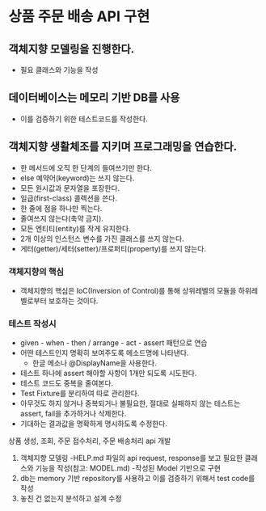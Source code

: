 # 상품 주문 배송 API 구현

## 객체지향 모델링을 진행한다.
- 필요 클래스와 기능을 작성

## 데이터베이스는 메모리 기반 DB를 사용
- 이를 검증하기 위한 테스트코드를 작성한다.

## 객체지향 생활체조를 지키며 프로그래밍을 연습한다.

- 한 메서드에 오직 한 단계의 들여쓰기만 한다.
- else 예약어(keyword)는 쓰지 않는다. 
- 모든 원시값과 문자열을 포장한다. 
- 일급(first-class) 콜렉션을 쓴다. 
- 한 줄에 점을 하나만 찍는다. 
- 줄여쓰지 않는다(축약 금지). 
- 모든 엔티티(entity)를 작게 유지한다. 
- 2개 이상의 인스턴스 변수를 가진 클래스를 쓰지 않는다. 
- 게터(getter)/세터(setter)/프로퍼티(property)를 쓰지 않는다.

### 객체지향의 핵심
- 객체지향의 핵심은 IoC(Inversion of Control)를 통해 상위레벨의 모듈을 하위레벨로부터 보호하는 것이다.

### 테스트 작성시
- given - when - then / arrange - act - assert 패턴으로 연습
- 어떤 테스트인지 명확히 보여주도록 메소드명에 나타낸다.
  - 한글 메소나 @DisplayName을 사용한다.
- 테스트 하나에 assert 해야할 사항이 1개만 되도록 시도한다.
- 테스트 코드도 중복을 줄여본다.
- Test Fixture를 분리하여 따로 관리한다.
- 아무것도 하지 않거나 중복되거나 불필요한, 절대로 실패하지 않는 테스트는 assert, fail을 추가하거나 삭제한다.
- 기대하는 결과값을 명확하게 명시하도록 수정한다.


상품 생성, 조회, 주문 접수처리, 주문 배송처리 api 개발
1. 객체지향 모델링
	-HELP.md 파일의 api request, response를 보고 필요한 클래스와 기능을
작성(참고: MODEL.md)
-작성된 Model 기반으로 구현
2. db는 memory 기반 repository를 사용하고 이를 검증하기 위해서 test code를 작성
3. 놓친 건 없는지 분석하고 설계 수정
